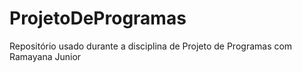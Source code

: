 # ProjetoDeProgramas
Repositório usado durante a disciplina de Projeto de Programas com Ramayana Junior

